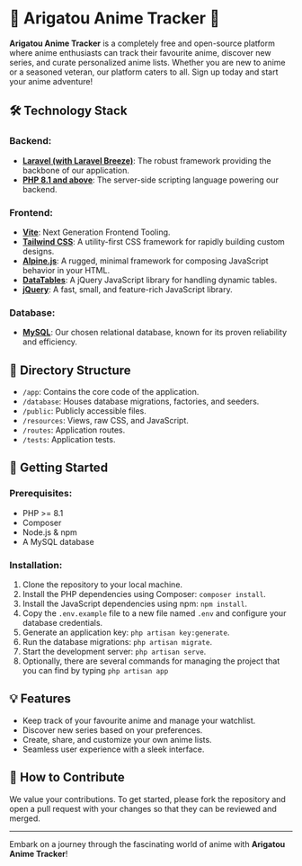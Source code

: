 # 🎥 Arigatou Anime Tracker 🎥

**Arigatou Anime Tracker** is a completely free and open-source platform where anime enthusiasts can track their favourite anime, discover new series, and curate personalized anime lists. Whether you are new to anime or a seasoned veteran, our platform caters to all. Sign up today and start your anime adventure!

## 🛠️ Technology Stack

### Backend:
- **[Laravel (with Laravel Breeze)](https://laravel.com/)**: The robust framework providing the backbone of our application.
- **[PHP 8.1 and above](https://www.php.net/releases/8.1/en.php)**: The server-side scripting language powering our backend.

### Frontend:
- **[Vite](https://vitejs.dev/)**: Next Generation Frontend Tooling.
- **[Tailwind CSS](https://tailwindcss.com/)**: A utility-first CSS framework for rapidly building custom designs.
- **[Alpine.js](https://alpinejs.dev/)**: A rugged, minimal framework for composing JavaScript behavior in your HTML.
- **[DataTables](https://datatables.net/)**: A jQuery JavaScript library for handling dynamic tables.
- **[jQuery](https://jquery.com/)**: A fast, small, and feature-rich JavaScript library.

### Database:
- **[MySQL](https://www.mysql.com/)**: Our chosen relational database, known for its proven reliability and efficiency.

## 📂 Directory Structure
- `/app`: Contains the core code of the application.
- `/database`: Houses database migrations, factories, and seeders.
- `/public`: Publicly accessible files.
- `/resources`: Views, raw CSS, and JavaScript.
- `/routes`: Application routes.
- `/tests`: Application tests.

## 🚀 Getting Started

### Prerequisites:
- PHP >= 8.1
- Composer
- Node.js & npm
- A MySQL database

### Installation:
1. Clone the repository to your local machine.
2. Install the PHP dependencies using Composer: `composer install`.
3. Install the JavaScript dependencies using npm: `npm install`.
4. Copy the `.env.example` file to a new file named `.env` and configure your database credentials.
5. Generate an application key: `php artisan key:generate`.
6. Run the database migrations: `php artisan migrate`.
7. Start the development server: `php artisan serve`.
8. Optionally, there are several commands for managing the project that you can find by typing `php artisan app`

## 💡 Features
- Keep track of your favourite anime and manage your watchlist.
- Discover new series based on your preferences.
- Create, share, and customize your own anime lists.
- Seamless user experience with a sleek interface.

## 🤝 How to Contribute
We value your contributions. To get started, please fork the repository and open a pull request with your changes so that they can be reviewed and merged.

---

Embark on a journey through the fascinating world of anime with **Arigatou Anime Tracker**!
